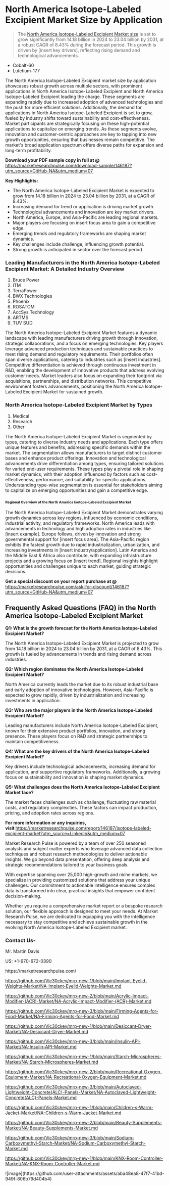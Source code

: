 <h1>North America Isotope-Labeled Excipient Market&nbsp;Size by Application</h1><blockquote><p>The <a href="https://marketresearchpulse.com/download-sample/146187?utm_source=GitHub-NA&amp;utm_medium=07">North America Isotope-Labeled Excipient Market size</a> is set to grow significantly from 14.18 billion in 2024 to 23.04 billion by 2031, at a robust CAGR of 8.43% during the forecast period. This growth is driven by [insert key drivers], reflecting rising demand and technological advancements.</p></blockquote><ul><li>Cobalt-60<li> Lutetium-177</li></ul><p>The North America Isotope-Labeled Excipient market size by application showcases robust growth across multiple sectors, with prominent applications in North America Isotope-Labeled Excipient and North America Isotope-Labeled Excipient leading the charge. These segments are expanding rapidly due to increased adoption of advanced technologies and the push for more efficient solutions. Additionally, the demand for applications in North America Isotope-Labeled Excipient is set to grow, fueled by industry shifts toward sustainability and cost-effectiveness. Market participants are strategically focusing on these high-potential applications to capitalize on emerging trends. As these segments evolve, innovation and customer-centric approaches are key to tapping into new growth opportunities, ensuring that businesses remain competitive. The market's broad application spectrum offers diverse paths for expansion and long-term profitability.</p><p><strong>Download your PDF sample copy in full at @ </strong><a href="https://marketresearchpulse.com/download-sample/146187?utm_source=GitHub-NA&amp;utm_medium=07">https://marketresearchpulse.com/download-sample/146187?utm_source=GitHub-NA&amp;utm_medium=07</a></p><p><strong>Key Highlights: </strong></p><ul><li>The North America Isotope-Labeled Excipient Market is expected to grow from 14.18 billion in 2024 to 23.04 billion by 2031, at a CAGR of 8.43%.</li><li>Increasing demand for trend or application is driving market growth.</li><li>Technological advancements and innovation are key market drivers.</li><li>North America, Europe, and Asia-Pacific are leading regional markets.</li><li>Major players are focusing on insert focus area to gain a competitive edge.</li><li>Emerging trends and regulatory frameworks are shaping market dynamics.</li><li>Key challenges include challenge, influencing growth potential.</li><li>Strong growth is anticipated in sector over the forecast period.</li></ul><h3>Leading Manufacturers in the North America Isotope-Labeled Excipient Market: A Detailed Industry Overview</h3><ol><li>Bruce Power</li><li>ITM</li><li>TerraPower</li><li>BWX Technologies</li><li>Phoenix</li><li>ROSATOM</li><li>AccSys Technology</li><li>ARTMS</li><li>TUV SUD</li></ol><div class="flex max-w-full flex-col flex-grow"><div class="min-h-8 text-message flex w-full flex-col items-end gap-2 whitespace-normal break-words [.text-message+&amp;]:mt-5" dir="auto" data-message-author-role="assistant" data-message-id="fd8432e4-4910-450d-b182-61b7bfb0a01f" data-message-model-slug="gpt-4o"><div class="flex w-full flex-col gap-1 empty:hidden first:pt-[3px]"><div class="markdown prose w-full break-words dark:prose-invert light"><p>The North America Isotope-Labeled Excipient Market features a dynamic landscape with leading manufacturers driving growth through innovation, strategic collaborations, and a focus on emerging technologies. Key players leverage advanced production techniques and sustainable practices to meet rising demand and regulatory requirements. Their portfolios often span diverse applications, catering to industries such as [insert industries]. Competitive differentiation is achieved through continuous investment in R&amp;D, enabling the development of innovative products that address evolving customer needs. Market leaders also focus on expanding their footprint via acquisitions, partnerships, and distribution networks. This competitive environment fosters advancements, positioning the North America Isotope-Labeled Excipient Market for sustained growth.</p></div></div></div></div><h3>North America Isotope-Labeled Excipient Market by Types</h3><ol><li>Medical<li> Research<li> Other</li></ol><div class="flex max-w-full flex-col flex-grow"><div class="min-h-8 text-message flex w-full flex-col items-end gap-2 whitespace-normal break-words [.text-message+&amp;]:mt-5" dir="auto" data-message-author-role="assistant" data-message-id="084470be-0bb7-4664-bddf-5156b4f41249" data-message-model-slug="gpt-4o-mini"><div class="flex w-full flex-col gap-1 empty:hidden first:pt-[3px]"><div class="markdown prose w-full break-words dark:prose-invert light"><p>The North America Isotope-Labeled Excipient Market is segmented by types, catering to diverse industry needs and applications. Each type offers unique features and benefits, addressing specific demands within the market. The segmentation allows manufacturers to target distinct customer bases and enhance product offerings. Innovation and technological advancements drive differentiation among types, ensuring tailored solutions for varied end-user requirements. These types play a pivotal role in shaping market dynamics, with their adoption influenced by factors such as cost-effectiveness, performance, and suitability for specific applications. Understanding type-wise segmentation is essential for stakeholders aiming to capitalize on emerging opportunities and gain a competitive edge.</p></div></div></div></div><h3><span style="font-size: 11px;">Regional Overview of the North America Isotope-Labeled Excipient Market</span></h3><div class="flex max-w-full flex-col flex-grow"><div class="min-h-8 text-message flex w-full flex-col items-end gap-2 whitespace-normal break-words [.text-message+&amp;]:mt-5" dir="auto" data-message-author-role="assistant" data-message-id="e9038762-ce64-4e30-91c9-9bd413514231" data-message-model-slug="gpt-4o-mini"><div class="flex w-full flex-col gap-1 empty:hidden first:pt-[3px]"><div class="markdown prose w-full break-words dark:prose-invert light"><p>The North America Isotope-Labeled Excipient Market demonstrates varying growth dynamics across key regions, influenced by economic conditions, industrial activity, and regulatory frameworks. North America leads with advancements in technology and high adoption rates in industries like [insert example]. Europe follows, driven by innovation and strong governmental support for [insert focus area]. The Asia-Pacific region exhibits the fastest growth due to rapid industrialization, urbanization, and increasing investments in [insert industry/application]. Latin America and the Middle East &amp; Africa also contribute, with expanding infrastructure projects and a growing focus on [insert trend]. Regional insights highlight opportunities and challenges unique to each market, guiding strategic decisions.</p></div></div></div></div><p><strong>Get a special discount on your report purchase at @ </strong><a href="https://marketresearchpulse.com/ask-for-discount/146187?utm_source=GitHub-NA&amp;utm_medium=07">https://marketresearchpulse.com/ask-for-discount/146187?utm_source=GitHub-NA&amp;utm_medium=07</a></p><h2>Frequently Asked Questions (FAQ) in the North America Isotope-Labeled Excipient Market</h2><p><strong>Q1: What is the growth forecast for the North America Isotope-Labeled Excipient Market?</strong></p><p>The North America Isotope-Labeled Excipient Market is projected to grow from 14.18 billion in 2024 to 23.04 billion by 2031, at a CAGR of 8.43%. This growth is fueled by advancements in trends and rising demand across industries.</p><p><strong>Q2: Which region dominates the North America Isotope-Labeled Excipient Market?</strong></p><p>North America currently leads the market due to its robust industrial base and early adoption of innovative technologies. However, Asia-Pacific is expected to grow rapidly, driven by industrialization and increasing investments in application.</p><p><strong>Q3: Who are the major players in the North America Isotope-Labeled Excipient Market?</strong></p><p>Leading manufacturers include North America Isotope-Labeled Excipient, known for their extensive product portfolios, innovation, and strong presence. These players focus on R&amp;D and strategic partnerships to maintain competitiveness.</p><p><strong>Q4: What are the key drivers of the North America Isotope-Labeled Excipient Market?</strong></p><p>Key drivers include technological advancements, increasing demand for application, and supportive regulatory frameworks. Additionally, a growing focus on sustainability and innovation is shaping market dynamics.</p><p><strong>Q5: What challenges does the North America Isotope-Labeled Excipient Market face?</strong></p><p>The market faces challenges such as challenge, fluctuating raw material costs, and regulatory complexities. These factors can impact production, pricing, and adoption rates across regions.</p><p><strong>For more information or any inquiries, visit&nbsp;</strong><a href="https://marketresearchpulse.com/report/146187/isotope-labeled-excipient-market?utm_source=Linkedin&utm_medium=07">https://marketresearchpulse.com/report/146187/isotope-labeled-excipient-market?utm_source=Linkedin&utm_medium=07</a></p><p>Market Research Pulse is powered by a team of over 250 seasoned analysts and subject matter experts who leverage advanced data collection techniques and robust research methodologies to deliver actionable insights. We go beyond data presentation, offering deep analysis and strategic recommendations tailored to your business goals.</p><p>With expertise spanning over 25,000 high-growth and niche markets, we specialize in providing customized solutions that address your unique challenges. Our commitment to actionable intelligence ensures complex data is transformed into clear, practical insights that empower confident decision-making.</p><p>Whether you require a comprehensive market report or a bespoke research solution, our flexible approach is designed to meet your needs. At Market Research Pulse, we are dedicated to equipping you with the intelligence necessary to stay competitive and achieve sustainable growth in the evolving North America Isotope-Labeled Excipient market.</p><h3><strong>Contact Us-</strong></h3><p>Mr. Martin Davis</p><p>US: +1-970-672-0390</p><p>https://marketresearchpulse.com/</p><p><a href="https://github.com/Vic30ckey/mrp-new-1/blob/main/Implant-Eyelid-Weights-Market/NA-Implant-Eyelid-Weights-Market.md">https://github.com/Vic30ckey/mrp-new-1/blob/main/Implant-Eyelid-Weights-Market/NA-Implant-Eyelid-Weights-Market.md</a></p><p><a href="https://github.com/Vic30ckey/mrp-new-2/blob/main/Acrylic-Impact-Modifier-(ACR)-Market/NA-Acrylic-Impact-Modifier-(ACR)-Market.md">https://github.com/Vic30ckey/mrp-new-2/blob/main/Acrylic-Impact-Modifier-(ACR)-Market/NA-Acrylic-Impact-Modifier-(ACR)-Market.md</a></p><p><a href="https://github.com/Vic30ckey/mrp-new-3/blob/main/Firming-Agents-for-Food-Market/NA-Firming-Agents-for-Food-Market.md">https://github.com/Vic30ckey/mrp-new-3/blob/main/Firming-Agents-for-Food-Market/NA-Firming-Agents-for-Food-Market.md</a></p><p><a href="https://github.com/Vic30ckey/mrp-new-1/blob/main/Desiccant-Dryer-Market/NA-Desiccant-Dryer-Market.md">https://github.com/Vic30ckey/mrp-new-1/blob/main/Desiccant-Dryer-Market/NA-Desiccant-Dryer-Market.md</a></p><p><a href="https://github.com/Vic30ckey/mrp-new-3/blob/main/Insulin-API-Market/NA-Insulin-API-Market.md">https://github.com/Vic30ckey/mrp-new-3/blob/main/Insulin-API-Market/NA-Insulin-API-Market.md</a></p><p><a href="https://github.com/Vic30ckey/mrp-new-1/blob/main/Starch-Microspheres-Market/NA-Starch-Microspheres-Market.md">https://github.com/Vic30ckey/mrp-new-1/blob/main/Starch-Microspheres-Market/NA-Starch-Microspheres-Market.md</a></p><p><a href="https://github.com/Vic30ckey/mrp-new-2/blob/main/Recreational-Oxygen-Equipment-Market/NA-Recreational-Oxygen-Equipment-Market.md">https://github.com/Vic30ckey/mrp-new-2/blob/main/Recreational-Oxygen-Equipment-Market/NA-Recreational-Oxygen-Equipment-Market.md</a></p><p><a href="https://github.com/Vic30ckey/mrp-new-3/blob/main/Autoclaved-Lightweight-Concrete(ALC)-Panels-Market/NA-Autoclaved-Lightweight-Concrete(ALC)-Panels-Market.md">https://github.com/Vic30ckey/mrp-new-3/blob/main/Autoclaved-Lightweight-Concrete(ALC)-Panels-Market/NA-Autoclaved-Lightweight-Concrete(ALC)-Panels-Market.md</a></p><p><a href="https://github.com/Vic30ckey/mrp-new-1/blob/main/Children-s-Warm-Jacket-Market/NA-Children-s-Warm-Jacket-Market.md">https://github.com/Vic30ckey/mrp-new-1/blob/main/Children-s-Warm-Jacket-Market/NA-Children-s-Warm-Jacket-Market.md</a></p><p><a href="https://github.com/Vic30ckey/mrp-new-2/blob/main/Beauty-Supplements-Market/NA-Beauty-Supplements-Market.md">https://github.com/Vic30ckey/mrp-new-2/blob/main/Beauty-Supplements-Market/NA-Beauty-Supplements-Market.md</a></p><p><a href="https://github.com/Vic30ckey/mrp-new-3/blob/main/Sodium-Carboxymethyl-Starch-Market/NA-Sodium-Carboxymethyl-Starch-Market.md">https://github.com/Vic30ckey/mrp-new-3/blob/main/Sodium-Carboxymethyl-Starch-Market/NA-Sodium-Carboxymethyl-Starch-Market.md</a></p><p><a href="https://github.com/Vic30ckey/mrp-new-1/blob/main/KNX-Room-Controller-Market/NA-KNX-Room-Controller-Market.md">https://github.com/Vic30ckey/mrp-new-1/blob/main/KNX-Room-Controller-Market/NA-KNX-Room-Controller-Market.md</a></p>
![image](https://github.com/user-attachments/assets/aba48ea8-47f7-41bd-949f-806b79d404b4)
